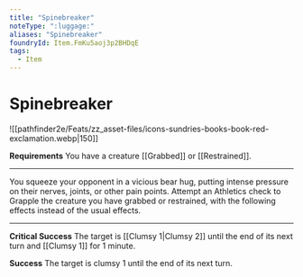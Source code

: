 ```yaml
---
title: "Spinebreaker"
noteType: ":luggage:"
aliases: "Spinebreaker"
foundryId: Item.FmKu5aoj3p2BHDqE
tags:
  - Item
---
```


# Spinebreaker
![[pathfinder2e/Feats/zz_asset-files/icons-sundries-books-book-red-exclamation.webp|150]]

**Requirements** You have a creature [[Grabbed]] or [[Restrained]].

* * *

You squeeze your opponent in a vicious bear hug, putting intense pressure on their nerves, joints, or other pain points. Attempt an Athletics check to Grapple the creature you have grabbed or restrained, with the following effects instead of the usual effects.

* * *

**Critical Success** The target is [[Clumsy 1|Clumsy 2]] until the end of its next turn and [[Clumsy 1]] for 1 minute.

**Success** The target is clumsy 1 until the end of its next turn.
